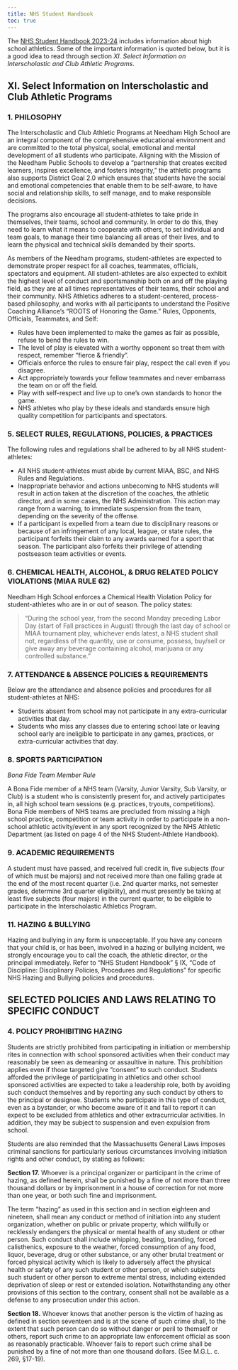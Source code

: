 ```yaml
---
title: NHS Student Handbook
toc: true
---
```


The [NHS Student Handbook 2023-24](https://docs.google.com/document/d/1tUuUsATfyptbm2ODc0HXYVAq43oJnt4ltwC4X0FcgcU/edit) includes information about high school athletics.
Some of the important information is quoted below, but it is a good idea to read through section _XI. Select Information on Interscholastic and Club Athletic Programs_.

## XI. Select Information on Interscholastic and Club Athletic Programs

### 1. PHILOSOPHY

The Interscholastic and Club Athletic Programs at Needham High School are an integral component of the comprehensive educational environment and are committed to the total physical, social, emotional and mental development of all students who participate.
Aligning with the Mission of the Needham Public Schools to develop a “partnership that creates excited learners, inspires excellence, and fosters integrity,” the athletic programs also supports District Goal 2.0 which ensures that students have the social and emotional competencies that enable them to be self-aware, to have social and relationship skills, to self manage, and to make responsible decisions.

The programs also encourage all student-athletes to take pride in themselves, their teams, school and community.
In order to do this, they need to learn what it means to cooperate with others, to set individual and team goals, to manage their time balancing all areas of their lives, and to learn the physical and technical skills demanded by their sports.

As members of the Needham programs, student-athletes are expected to demonstrate proper respect for all coaches, teammates, officials, spectators and equipment.
All student-athletes are also expected to exhibit the highest level of conduct and sportsmanship both on and off the playing field, as they are at all times representatives of their teams, their school and their community.
NHS Athletics adheres to a student-centered, process-based philosophy, and works with all participants to understand the Positive Coaching Alliance’s “ROOTS of Honoring the Game.” Rules, Opponents, Officials, Teammates, and Self:

- Rules have been implemented to make the games as fair as possible, refuse to bend the rules to win.
- The level of play is elevated with a worthy opponent so treat them with respect, remember “fierce & friendly”.
- Officials enforce the rules to ensure fair play, respect the call even if you disagree.
- Act appropriately towards your fellow teammates and never embarrass the team on or off the field.
- Play with self-respect and live up to one’s own standards to honor the game.
- NHS athletes who play by these ideals and standards ensure high quality competition for participants and spectators.

### 5. SELECT RULES, REGULATIONS, POLICIES, & PRACTICES

The following rules and regulations shall be adhered to by all NHS student-athletes:
- All NHS student-athletes must abide by current MIAA, BSC, and NHS Rules and Regulations.
- Inappropriate behavior and actions unbecoming to NHS students will result in action taken at the discretion of the coaches, the athletic director, and in some cases, the NHS Administration.
  This action may range from a warning, to immediate suspension from the team, depending on the severity of the offense.
- If a participant is expelled from a team due to disciplinary reasons or because of an infringement of any local, league, or state rules, the participant forfeits their claim to any awards earned for a sport that season.
  The participant also forfeits their privilege of attending postseason team activities or events.

### 6. CHEMICAL HEALTH, ALCOHOL, & DRUG RELATED POLICY VIOLATIONS (MIAA RULE 62)

Needham High School enforces a Chemical Health Violation Policy for student-athletes who are in or out of season.
The policy states:

> “During the school year, from the second Monday preceding Labor Day (start of Fall practices in August) through the last day of school or MIAA tournament play, whichever ends latest, a NHS student shall not, regardless of the quantity, use or consume, possess, buy/sell or give away any beverage containing alcohol, marijuana or any controlled substance.”

### 7. ATTENDANCE & ABSENCE POLICIES & REQUIREMENTS

Below are the attendance and absence policies and procedures for all student-athletes at NHS:

- Students absent from school may not participate in any extra-curricular activities that day.
- Students who miss any classes due to entering school late or leaving school early are ineligible to participate in any games, practices, or extra-curricular activities that day.

### 8. SPORTS PARTICIPATION

_Bona Fide Team Member Rule_

A Bona Fide member of a NHS team (Varsity, Junior Varsity, Sub Varsity, or Club) is a student who is consistently present for, and actively participates in, all high school team sessions (e.g. practices, tryouts, competitions).
Bona Fide members of NHS teams are precluded from missing a high school practice, competition or team activity in order to participate in a non-school athletic activity/event in any sport recognized by the NHS Athletic Department (as listed on page 4 of the NHS Student-Athlete Handbook).

### 9. ACADEMIC REQUIREMENTS

A student must have passed, and received full credit in, five subjects (four of which must be majors) and not received more than one failing grade at the end of the most recent quarter (i.e. 2nd quarter marks, not semester grades, determine 3rd quarter eligibility), and must presently be taking at least five subjects (four majors) in the current quarter, to be eligible to participate in the Interscholastic Athletics Program.

### 11. HAZING & BULLYING

Hazing and bullying in any form is unacceptable.
If you have any concern that your child is, or has been, involved in a hazing or bullying incident, we strongly encourage you to call the coach, the athletic director, or the principal immediately.
Refer to “NHS Student Handbook” § IX, “Code of Discipline: Disciplinary Policies, Procedures and Regulations” for specific NHS Hazing and Bullying policies and procedures.

## SELECTED POLICIES AND LAWS RELATING TO SPECIFIC CONDUCT

### 4. POLICY PROHIBITING HAZING

Students are strictly prohibited from participating in initiation or membership rites in connection with school sponsored activities when their conduct may reasonably be seen as demeaning or assaultive in nature.
This prohibition applies even if those targeted give “consent” to such conduct.
Students afforded the privilege of participating in athletics and other school sponsored activities are expected to take a leadership role, both by avoiding such conduct themselves and by reporting any such conduct by others to the principal or designee.
Students who participate in this type of conduct, even as a bystander, or who become aware of it and fail to report it can expect to be excluded from athletics and other extracurricular activities.
In addition, they may be subject to suspension and even expulsion from school.

Students are also reminded that the Massachusetts General Laws imposes criminal sanctions for particularly serious circumstances involving initiation rights and other conduct, by stating as follows:

__Section 17.__ Whoever is a principal organizer or participant in the crime of hazing, as defined herein, shall be punished by a fine of not more than three thousand dollars or by imprisonment in a house of correction for not more than one year, or both such fine and imprisonment.

The term “hazing” as used in this section and in section eighteen and nineteen, shall mean any conduct or method of initiation into any student organization, whether on public or private property, which willfully or recklessly endangers the physical or mental health of any student or other person.
Such conduct shall include whipping, beating, branding, forced calisthenics, exposure to the weather, forced consumption of any food, liquor, beverage, drug or other substance, or any other brutal treatment or forced physical activity which is likely to adversely affect the physical health or safety of any such student or other person, or which subjects such student or other person to extreme mental stress, including extended deprivation of sleep or rest or extended isolation.
Notwithstanding any other provisions of this section to the contrary, consent shall not be available as a defense to any prosecution under this action.

__Section 18.__ Whoever knows that another person is the victim of hazing as defined in section seventeen and is at the scene of such crime shall, to the extent that such person can do so without danger or peril to themself or others, report such crime to an appropriate law enforcement official as soon as reasonably practicable.
Whoever fails to report such crime shall be punished by a fine of not more than one thousand dollars. (See M.G.L. c. 269, §17-19).
